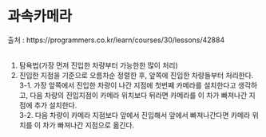 <h1>과속카메라</h1>
출처 : https://programmers.co.kr/learn/courses/30/lessons/42884 <br><br>

1. 탐욕법(가장 먼저 진입한 차량부터 가능한한 많이 처리) <br>
2. 진입한 지점을 기준으로 오름차순 정렬한 후, 앞쪽에 진입한 차량들부터 처리한다. <br>
3-1. 가장 앞쪽에서 진입한 차량이 나간 지점에 첫번째 카메라를 설치한다고 생각하고, 다음 차량의 진입지점이 카메라 위치보다 뒤라면 카메라를 이 차가 빠져나간 지점에
 추가 설치한다.<br>
3-2. 다음 차량이 카메라 지점보다 앞에서 진입해서 앞에서 빠져나간다면 카메라 위치를 이 차가 빠져나간 지점으로 옮긴다. <br>

